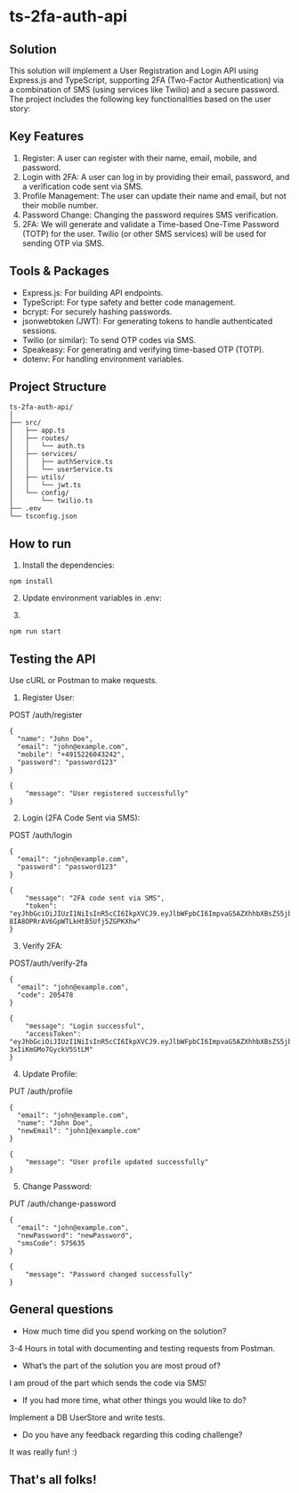 # ts-2fa-auth-api

## Solution
This solution will implement a User Registration and Login API using Express.js and TypeScript, supporting 2FA (Two-Factor Authentication) via a combination of SMS (using services like Twilio) and a secure password. The project includes the following key functionalities based on the user story:

## Key Features
1. Register: A user can register with their name, email, mobile, and password.
2. Login with 2FA: A user can log in by providing their email, password, and a verification code sent via SMS.
3. Profile Management: The user can update their name and email, but not their mobile number.
4. Password Change: Changing the password requires SMS verification.
5. 2FA: We will generate and validate a Time-based One-Time Password (TOTP) for the user. Twilio (or other SMS services) will be used for sending OTP via SMS.

## Tools & Packages
- Express.js: For building API endpoints.
- TypeScript: For type safety and better code management.
- bcrypt: For securely hashing passwords.
- jsonwebtoken (JWT): For generating tokens to handle authenticated sessions.
- Twilio (or similar): To send OTP codes via SMS.
- Speakeasy: For generating and verifying time-based OTP (TOTP).
- dotenv: For handling environment variables.

## Project Structure
```
ts-2fa-auth-api/
│
├── src/
│   ├── app.ts
│   ├── routes/
│   │   └── auth.ts
│   ├── services/
│   │   ├── authService.ts
│   │   └── userService.ts
│   ├── utils/
│   │   └── jwt.ts
│   └── config/
│       └── twilio.ts
├── .env
└── tsconfig.json
```

## How to run

1. Install the dependencies:
```
npm install
```

2. Update environment variables in .env:

3. 
```
npm run start
```

## Testing the API
Use cURL or Postman to make requests.

1. Register User:

POST /auth/register
```
{
  "name": "John Doe",
  "email": "john@example.com",
  "mobile": "+4915226043242",
  "password": "password123"
}

{
    "message": "User registered successfully"
}
```

2. Login (2FA Code Sent via SMS):

POST /auth/login
```
{
  "email": "john@example.com",
  "password": "password123"
}

{
    "message": "2FA code sent via SMS",
    "token": "eyJhbGciOiJIUzI1NiIsInR5cCI6IkpXVCJ9.eyJlbWFpbCI6ImpvaG5AZXhhbXBsZS5jb20iLCJpYXQiOjE3MjkwNzA0NjcsImV4cCI6MTcyOTA3NDA2N30.OtyGarTw9s-8IA8OPRrAV6GpWTLkHtB5Ufj5ZGPKXhw"
}
```

3. Verify 2FA:

POST/auth/verify-2fa
```
{
  "email": "john@example.com",
  "code": 205478
}

{
    "message": "Login successful",
    "accessToken": "eyJhbGciOiJIUzI1NiIsInR5cCI6IkpXVCJ9.eyJlbWFpbCI6ImpvaG5AZXhhbXBsZS5jb20iLCJpYXQiOjE3MjkwNzA0ODMsImV4cCI6MTcyOTA3NDA4M30.bPhCrnziO_JTAGnhSXxPeS-3xIiKmGMo7GyckV5StLM"
}
```

4. Update Profile:

PUT /auth/profile
```
{
  "email": "john@example.com",
  "name": "John Doe",
  "newEmail": "john1@example.com"
}

{
    "message": "User profile updated successfully"
}
```

5. Change Password:

PUT /auth/change-password
```
{
  "email": "john@example.com",
  "newPassword": "newPassword",
  "smsCode": 575635
}

{
    "message": "Password changed successfully"
}
```

## General questions

- How much time did you spend working on the solution?

3-4 Hours in total with documenting and testing requests from Postman.

- What’s the part of the solution you are most proud of?

I am proud of the part which sends the code via SMS!

- If you had more time, what other things you would like to do?

Implement a DB UserStore and write tests.

- Do you have any feedback regarding this coding challenge?

It was really fun! :)

## That's all folks!